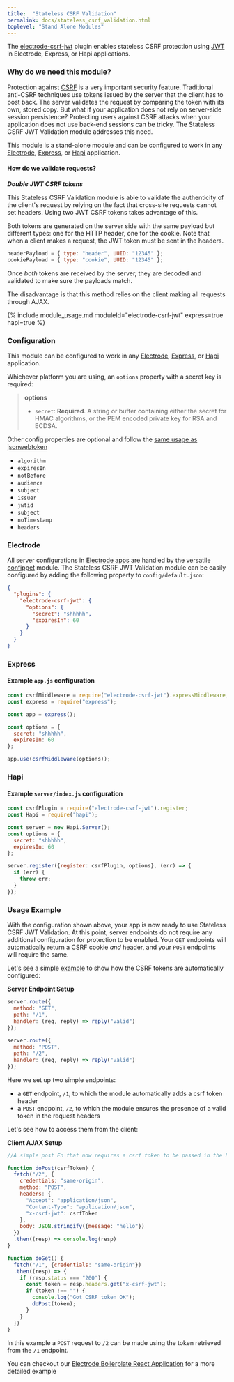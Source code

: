 ```yaml
---
title:  "Stateless CSRF Validation"
permalink: docs/stateless_csrf_validation.html
toplevel: "Stand Alone Modules"
---
```


The [electrode-csrf-jwt](https://github.com/electrode-io/electrode-csrf-jwt) plugin enables stateless CSRF protection using [JWT](https://github.com/auth0/node-jsonwebtoken) in Electrode, Express, or Hapi applications.

### Why do we need this module?

Protection against [CSRF](https://www.owasp.org/index.php/Cross-Site_Request_Forgery_(CSRF)) is a very important security feature. Traditional anti-CSRF techniques use tokens issued by the server that the client has to post back. The server validates the request by comparing the token with its own, stored copy. But what if your application does not rely on server-side session persistence? Protecting users against CSRF attacks when your application does not use back-end sessions can be tricky. The Stateless CSRF JWT Validation module addresses this need.

This module is a stand-alone module and can be configured to work in any [Electrode](#electrode), [Express](#express), or [Hapi](#hapi) application.

#### How do we validate requests?

***Double JWT CSRF tokens***

This Stateless CSRF Validation module is able to validate the authenticity of the client's request by relying on the fact that cross-site requests cannot set headers. Using two JWT CSRF tokens takes advantage of this.

Both tokens are generated on the server side with the same payload but different types: one for the HTTP header, one for the cookie. Note that when a client makes a request, the JWT token must be sent in the headers.

```js
headerPayload = { type: "header", UUID: "12345" };
cookiePayload = { type: "cookie", UUID: "12345" };
```

Once *both* tokens are received by the server, they are decoded and validated to make sure the payloads match.

The disadvantage is that this method relies on the client making all requests through AJAX.

{% include module_usage.md moduleId="electrode-csrf-jwt" express=true hapi=true %}

### Configuration

This module can be configured to work in any [Electrode](#electrode), [Express](#express), or [Hapi](#hapi) application.

Whichever platform you are using, an `options` property with a secret key is required:

>**options**
>* `secret`: **Required**. A string or buffer containing either the secret for HMAC algorithms, or the PEM encoded private key for RSA and ECDSA.

Other config properties are optional and follow the [same usage as jsonwebtoken](https://github.com/auth0/node-jsonwebtoken/blob/master/README.md#usage)

* `algorithm`
* `expiresIn`
* `notBefore`
* `audience`
* `subject`
* `issuer`
* `jwtid`
* `subject`
* `noTimestamp`
* `headers`

### Electrode
All server configurations in [Electrode apps](http://www.electrode.io/docs/what_is_electrode.html) are handled by the versatile [confippet](http://www.electrode.io/docs/confippet.html) module. The Stateless CSRF JWT Validation module can be easily configured by adding the following property to `config/default.json`:

```json
{
  "plugins": {
    "electrode-csrf-jwt": {
      "options": {
        "secret": "shhhhh",
        "expiresIn": 60
      }
    }
  }
}
```

### Express

#### Example `app.js` configuration

```js
const csrfMiddleware = require("electrode-csrf-jwt").expressMiddleware;
const express = require("express");

const app = express();

const options = {
  secret: "shhhhh",
  expiresIn: 60
};

app.use(csrfMiddleware(options));
```

### Hapi

#### Example `server/index.js` configuration

```js
const csrfPlugin = require("electrode-csrf-jwt").register;
const Hapi = require("hapi");

const server = new Hapi.Server();
const options = {
  secret: "shhhhh",
  expiresIn: 60
};

server.register({register: csrfPlugin, options}, (err) => {
  if (err) {
    throw err;
  }
});
```

### Usage Example
With the configuration shown above, your app is now ready to use Stateless CSRF JWT Validation. At this point, server endpoints do not require any additional configuration for protection to be enabled. Your `GET` endpoints will automatically return a CSRF cookie *and* header, and your `POST` endpoints will require the same. 

Let's see a simple [example](https://github.com/electrode-io/electrode/blob/d4142ee0c938cbf973a429ee8467052aa4e1c9be/samples/universal-react-node/README.md#electrode-csrf-jwt) to show how the CSRF tokens are automatically configured:

**Server Endpoint Setup**
```js
server.route({
  method: "GET",
  path: "/1",
  handler: (req, reply) => reply("valid")
});
 
server.route({
  method: "POST",
  path: "/2",
  handler: (req, reply) => reply("valid")
});
```
Here we set up two simple endpoints:

 - a `GET` endpoint, `/1`, to which the module automatically adds a csrf token header
 - a `POST` endpoint, `/2`, to which the module ensures the presence of a valid token in the request headers

Let's see how to access them from the client:

**Client AJAX Setup**

```js
//A simple post Fn that now requires a csrf token to be passed in the header

function doPost(csrfToken) {
  fetch("/2", {
    credentials: "same-origin",
    method: "POST",
    headers: {
      "Accept": "application/json",
      "Content-Type": "application/json",
      "x-csrf-jwt": csrfToken
    },
    body: JSON.stringify({message: "hello"})
  })
  .then((resp) => console.log(resp)
}

function doGet() {
  fetch("/1", {credentials: "same-origin"})
  .then((resp) => {
    if (resp.status === "200") {
      const token = resp.headers.get("x-csrf-jwt");
      if (token !== "") {
        console.log("Got CSRF token OK");
        doPost(token);
      }
    } 
  })
}
```

In this example a `POST` request to `/2` can be made using the token retrieved from the `/1` endpoint.

You can checkout our [Electrode Boilerplate React Application](https://github.com/electrode-io/electrode#boilerplate-universal-react-node) for a more detailed example
